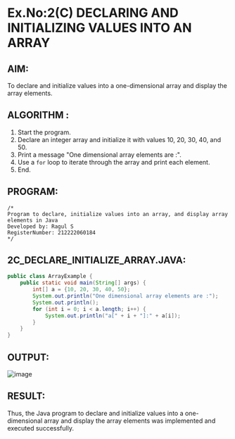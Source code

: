 # Ex.No:2(C) DECLARING AND INITIALIZING VALUES INTO AN ARRAY

## AIM:
To declare and initialize values into a one-dimensional array and display the array elements.

## ALGORITHM :
1. Start the program.
2. Declare an integer array and initialize it with values 10, 20, 30, 40, and 50.
3. Print a message "One dimensional array elements are :".
4. Use a `for` loop to iterate through the array and print each element.
5. End.

## PROGRAM:
```
/*
Program to declare, initialize values into an array, and display array elements in Java
Developed by: Ragul S
RegisterNumber: 212222060184
*/
```

## 2C_DECLARE_INITIALIZE_ARRAY.JAVA:
```java
public class ArrayExample {
    public static void main(String[] args) {
        int[] a = {10, 20, 30, 40, 50};
        System.out.println("One dimensional array elements are :");
        System.out.println();
        for (int i = 0; i < a.length; i++) {
            System.out.println("a[" + i + "]:" + a[i]);
        }
    }
}
```

## OUTPUT:
![image](https://github.com/user-attachments/assets/d0854a2a-fcbc-4ca5-8166-45cc79e4ff33)


## RESULT:
Thus, the Java program to declare and initialize values into a one-dimensional array and display the array elements was implemented and executed successfully.
